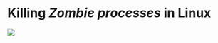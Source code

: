 # Killing ***Zombie processes*** in Linux

![](https://github.com/nu11secur1ty/Linux_Deployment_Administration_Hacks/blob/master/zombi/tjoOp.jpg)
